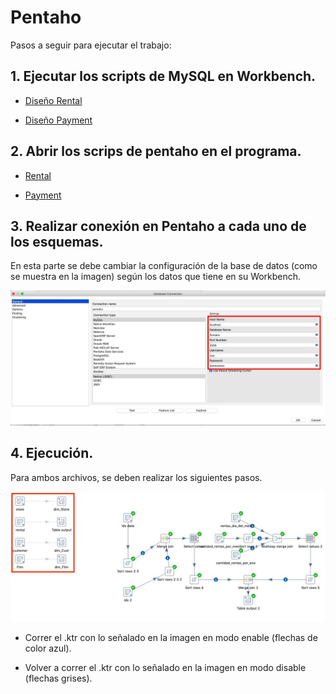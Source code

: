 # Pentaho

Pasos a seguir para ejecutar el trabajo:

## 1. Ejecutar los scripts de MySQL en Workbench.

* [Diseño Rental](./Pentaho/Pentaho.sql)

* [Diseño Payment](./Pentaho/Payment.sql)

## 2. Abrir los scrips de pentaho en el programa.
* [Rental](./Pentaho/Pentaho.ktr)

* [Payment](./Pentaho/Payment.ktr)

## 3. Realizar conexión en Pentaho a cada uno de los esquemas.
En esta parte se debe cambiar la configuración de la base de datos (como se muestra en la imagen) según los datos que tiene en su Workbench. 

![](/Pentaho/conexion.png)

## 4. Ejecución.
Para ambos archivos, se deben realizar los siguientes pasos.

![](/Pentaho/disable.jpeg)

* Correr el .ktr con lo señalado en la imagen en modo enable (flechas de color azul).

* Volver a correr el .ktr con lo señalado en la imagen en modo disable (flechas grises).
